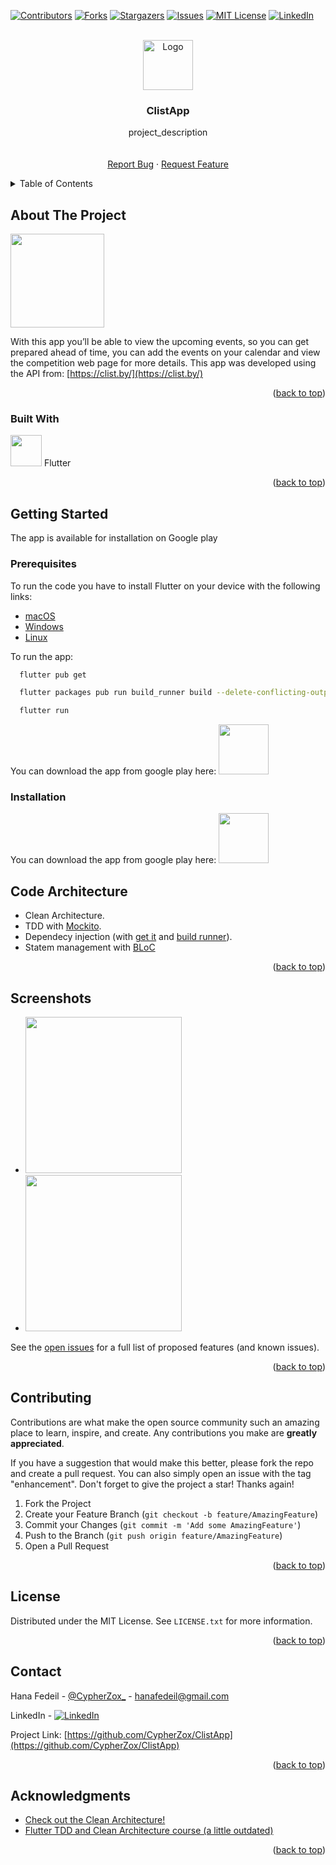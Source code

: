 <!-- Improved compatibility of back to top link: See: https://github.com/othneildrew/Best-README-Template/pull/73 -->

<a name="readme-top"></a>

<!--
*** Thanks for checking out the Best-README-Template. If you have a suggestion
*** that would make this better, please fork the repo and create a pull request
*** or simply open an issue with the tag "enhancement".
*** Don't forget to give the project a star!
*** Thanks again! Now go create something AMAZING! :D
-->

<!-- PROJECT SHIELDS -->
<!--
*** I'm using markdown "reference style" links for readability.
*** Reference links are enclosed in brackets [ ] instead of parentheses ( ).
*** See the bottom of this document for the declaration of the reference variables
*** for contributors-url, forks-url, etc. This is an optional, concise syntax you may use.
*** https://www.markdownguide.org/basic-syntax/#reference-style-links
-->

[![Contributors][contributors-shield]][contributors-url]
[![Forks][forks-shield]][forks-url]
[![Stargazers][stars-shield]][stars-url]
[![Issues][issues-shield]][issues-url]
[![MIT License][license-shield]][license-url]
[![LinkedIn][linkedin-shield]][linkedin-url]

<!-- PROJECT LOGO -->
<br />
<div align="center">
  <a href="https://github.com/CypherZox/ClistApp">
    <img src="https://github.com/CypherZox/ClistApp/blob/master/appstore.png" alt="Logo" width="80" height="80">
  </a>

<h3 align="center">ClistApp</h3>

  <p align="center">
    project_description
    <br />
    <!-- <a href="https://github.com/CypherZox/ClistApp"><strong>Explore the docs »</strong></a> -->
    <br />
    <br />
    <!-- <a href="https://github.com/CypherZox/ClistApp">View Demo</a> -->
    <!-- · -->
    <a href="https://github.com/CypherZox/ClistApp/issues">Report Bug</a>
    ·
    <a href="https://github.com/CypherZox/ClistApp/issues">Request Feature</a>
  </p>
</div>

<!-- TABLE OF CONTENTS -->
<details>
  <summary>Table of Contents</summary>
  <ol>
    <li>
      <a href="#about-the-project">About The Project</a>
      <ul>
        <li><a href="#built-with">Built With</a></li>
      </ul>
    </li>
    <li>
      <a href="#getting-started">Getting Started</a>
      <ul>
        <li><a href="#prerequisites">Prerequisites</a></li>
        <li><a href="#installation">Installation</a></li>
      </ul>
    </li>
    <li><a href="#Code Architecture">Code Architecture</a></li>
    <li><a href="#Screenshots">Screenshots</a></li>
    <li><a href="#contributing">Contributing</a></li>
    <li><a href="#license">License</a></li>
    <li><a href="#contact">Contact</a></li>
    <li><a href="#acknowledgments">Acknowledgments</a></li>
  </ol>
</details>

<!-- ABOUT THE PROJECT -->

## About The Project

<img src="https://play-lh.googleusercontent.com/d91JkGzJWYNnyMBZlArlMHpba6KOUKdaR1bIksAHkm-U8eAVmM7asEoS891n1IZEXkUd=w480-h960-rw" width="150" class="center">

<!-- [![Product Name Screen Shot][product-screenshot]](https://example.com) -->

With this app you’ll be able to view the upcoming events, so you can get prepared ahead of time, you can add the events on your calendar and view the competition web page for more details.
This app was developed using the API from: [https://clist.by/](https://clist.by/)

<p align="right">(<a href="#readme-top">back to top</a>)</p>

### Built With

<p><a href="https://flutter.dev/"> <img src="https://avatars.githubusercontent.com/u/14101776?s=200&v=4" width="50" ></a> Flutter</p>

<!-- - [![Flutter][flutter-logo]][flutter-url] -->

<p align="right">(<a href="#readme-top">back to top</a>)</p>

<!-- GETTING STARTED -->

## Getting Started

The app is available for installation on Google play

### Prerequisites

To run the code you have to install Flutter on your device with the following links:

- [macOS][flutter-for-mac]
- [Windows][flutter-for-windows]
- [Linux][flutter-for-linux]

To run the app:

```sh
  flutter pub get
```

```sh
  flutter packages pub run build_runner build --delete-conflicting-outputs
```

```sh
  flutter run
```

You can download the app from google play here:
<a href="https://play.google.com/store/apps/details?id=com.hanafedeil.clist.by"> <img src="https://cdn.freebiesupply.com/logos/large/2x/google-play-badge-logo-png-transparent.png" width="80" ></a>

### Installation

You can download the app from google play here:
<a href="https://play.google.com/store/apps/details?id=com.hanafedeil.clist.by"> <img src="https://cdn.freebiesupply.com/logos/large/2x/google-play-badge-logo-png-transparent.png" width="80" ></a>

<!-- USAGE EXAMPLES -->

## Code Architecture

- Clean Architecture.
- TDD with [Mockito](https://pub.dev/packages/mockito).
- Dependecy injection (with [get it](https://pub.dev/packages/get_it) and [build runner](https://pub.dev/packages/build_runner)).
- Statem management with [BLoC](https://bloclibrary.dev/)

<p align="right">(<a href="#readme-top">back to top</a>)</p>

<!-- ROADMAP -->

## Screenshots

- <img src="https://play-lh.googleusercontent.com/ntFr1_5VOsIZ4LP0jRLVpVIhaRgk2oPcSbv8fjTZ5sq8ttb0-3VATZxYl9KD230eWNA=w5120-h2880-rw" width="250">

- <img src="https://play-lh.googleusercontent.com/dJ2hpjCzOBUVDrlY3744I4TCIMfRA3YU9QWW7iWp94zZd995L_j3ctEvKrT9FDfN9Ms=w5120-h2880-rw" width="250">

See the [open issues](https://github.com/CypherZox/ClistApp/issues) for a full list of proposed features (and known issues).

<p align="right">(<a href="#readme-top">back to top</a>)</p>

<!-- CONTRIBUTING -->

## Contributing

Contributions are what make the open source community such an amazing place to learn, inspire, and create. Any contributions you make are **greatly appreciated**.

If you have a suggestion that would make this better, please fork the repo and create a pull request. You can also simply open an issue with the tag "enhancement".
Don't forget to give the project a star! Thanks again!

1. Fork the Project
2. Create your Feature Branch (`git checkout -b feature/AmazingFeature`)
3. Commit your Changes (`git commit -m 'Add some AmazingFeature'`)
4. Push to the Branch (`git push origin feature/AmazingFeature`)
5. Open a Pull Request

<p align="right">(<a href="#readme-top">back to top</a>)</p>

<!-- LICENSE -->

## License

Distributed under the MIT License. See `LICENSE.txt` for more information.

<p align="right">(<a href="#readme-top">back to top</a>)</p>

<!-- CONTACT -->

## Contact

Hana Fedeil - [@CypherZox\_](https://twitter.com/CypherZox_) - hanafedeil@gmail.com

LinkedIn - [![LinkedIn][linkedin-shield]][linkedin-url]

Project Link: [https://github.com/CypherZox/ClistApp](https://github.com/CypherZox/ClistApp)

<p align="right">(<a href="#readme-top">back to top</a>)</p>

<!-- ACKNOWLEDGMENTS -->

## Acknowledgments

- [Check out the Clean Architecture! ](https://www.youtube.com/watch?v=3681ZYbDSSk&t=4984s)
- [Flutter TDD and Clean Architecture course (a little outdated)](https://www.youtube.com/watch?v=KjE2IDphA_U&list=PLB6lc7nQ1n4iYGE_khpXRdJkJEp9WOech)

<p align="right">(<a href="#readme-top">back to top</a>)</p>

<!-- MARKDOWN LINKS & IMAGES -->
<!-- https://www.markdownguide.org/basic-syntax/#reference-style-links -->

<!-- https://github.com/CypherZox/ClistApp -->

[contributors-shield]: https://img.shields.io/github/contributors/CypherZox/ClistApp.svg?style=for-the-badge
[contributors-url]: https://github.com/CypherZox/ClistApp/graphs/contributors
[forks-shield]: https://img.shields.io/github/forks/CypherZox/ClistApp.svg?style=for-the-badge
[forks-url]: https://github.com/CypherZox/ClistApp/network/members
[stars-shield]: https://img.shields.io/github/stars/CypherZox/ClistApp.svg?style=for-the-badge
[stars-url]: https://github.com/CypherZox/ClistApp/stargazers
[issues-shield]: https://img.shields.io/github/issues/CypherZox/ClistApp.svg?style=for-the-badge
[issues-url]: https://github.com/CypherZox/ClistApp/issues
[license-shield]: https://img.shields.io/github/license/othneildrew/Best-README-Template.svg?style=for-the-badge
[license-url]: https://github.com/CypherZox/flutter_image_editor/blob/master/LICENSE
[linkedin-shield]: https://img.shields.io/badge/-LinkedIn-black.svg?style=for-the-badge&logo=linkedin&colorB=555
[linkedin-url]: https://linkedin.com/in/hana-fedeil-0xCypherZox
[product-screenshot]: https://play-lh.googleusercontent.com/d91JkGzJWYNnyMBZlArlMHpba6KOUKdaR1bIksAHkm-U8eAVmM7asEoS891n1IZEXkUd=w480-h960-rw
[flutter-logo]: https://avatars.githubusercontent.com/u/14101776?s=200&v=4
[flutter-url]: https://flutter.dev/
[get-it-on-gp-image]: https://cdn.freebiesupply.com/logos/large/2x/google-play-badge-logo-png-transparent.png
[flutter-for-mac]: https://docs.flutter.dev/get-started/install/macos
[flutter-for-windows]: https://docs.flutter.dev/get-started/install/windows
[flutter-for-linux]: https://docs.flutter.dev/get-started/install/linux
[chainlink-faucet]: https://faucets.chain.link/
[stacked-flutter]: https://pub.dev/packages/stacked
[get-it-url]: https://pub.dev/packages/get_it
[build_runner_url]: https://pub.dev/packages/build_runner
[scrnsht-1]: https://play-lh.googleusercontent.com/ntFr1_5VOsIZ4LP0jRLVpVIhaRgk2oPcSbv8fjTZ5sq8ttb0-3VATZxYl9KD230eWNA=w5120-h2880-rw
[scrnsht-2]: https://play-lh.googleusercontent.com/dJ2hpjCzOBUVDrlY3744I4TCIMfRA3YU9QWW7iWp94zZd995L_j3ctEvKrT9FDfN9Ms=w5120-h2880-rw
